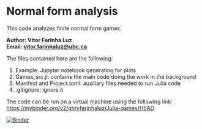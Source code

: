 # Normal form analysis

This code analyzes finite normal form games.

**Author: Vitor Farinha Luz\
Email: [vitor.farinhaluz@ubc.ca](mailto:vitor.farinhaluz@ubc.ca)**


The files contained here are the following:
1. Example: Jupyter notebook generating for plots
1. Games_src.jl: contains the main code doing the work in the background
1. Manifest and Project.toml: auxiliary files needed to run Julia code
1. .gitignore: ignore it

The code can be run on a virtual machine using the following link:
https://mybinder.org/v2/gh/vfarinhaluz/Julia-games/HEAD

[![Binder](https://mybinder.org/badge_logo.svg)](https://mybinder.org/v2/gh/vfarinhaluz/Julia-games/HEAD)